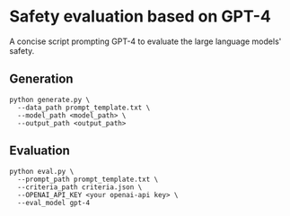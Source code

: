 # Safety evaluation based on GPT-4
A concise script prompting GPT-4 to evaluate the large language models' safety.

## Generation
```
python generate.py \
  --data_path prompt_template.txt \
  --model_path <model_path> \
  --output_path <output_path>
```

## Evaluation
```
python eval.py \
  --prompt_path prompt_template.txt \
  --criteria_path criteria.json \
  --OPENAI_API_KEY <your openai-api key> \
  --eval_model gpt-4
```

